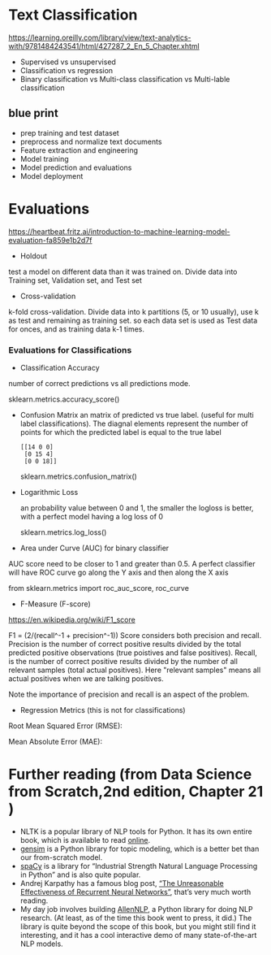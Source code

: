 # Text Classification
https://learning.oreilly.com/library/view/text-analytics-with/9781484243541/html/427287_2_En_5_Chapter.xhtml


* Supervised vs unsupervised
* Classification vs regression
* Binary classification vs Multi-class classification vs Multi-lable classification


## blue print

* prep training and test dataset
* preprocess and normalize text documents
* Feature extraction and engineering
* Model training
* Model prediction and evaluations
* Model deployment


# Evaluations

https://heartbeat.fritz.ai/introduction-to-machine-learning-model-evaluation-fa859e1b2d7f

* Holdout

test a model on different data than it was trained on. Divide data into Training set, Validation set, and Test set

* Cross-validation

k-fold cross-validation. Divide data into k partitions (5, or 10 usually), use k as test and remaining as training set. so each data set is used as Test data for onces, and as training data k-1 times. 

### Evaluations for Classifications

* Classification Accuracy

number of correct predictions vs all predictions mode. 

  sklearn.metrics.accuracy_score()



* Confusion Matrix
  an matrix of predicted vs true label. (useful for multi label classifications). The diagnal elements represent the number of points for which the predicted label is equal to the true label 
  ```
  [[14 0 0]
   [0 15 4]
   [0 0 18]]
  ```
  sklearn.metrics.confusion_matrix()

* Logarithmic Loss
  
  an probability value between 0 and 1, the smaller the logloss is better, with a perfect model having a log loss of 0

  sklearn.metrics.log_loss()

* Area under Curve (AUC) for binary classifier 

AUC score need to be closer to 1 and greater than 0.5. A perfect classifier will have ROC curve go along the Y axis and then along the X axis

  from sklearn.metrics import roc_auc_score, roc_curve

* F-Measure (F-score)

https://en.wikipedia.org/wiki/F1_score



F1 = (2/(recall^-1 + precision^-1))
Score considers both precision and recall. Precision is the number of correct positive results divided by the total predicted positive observations (true poistives and false positives). Recall, is the number of correct positive results divided by the number of all relevant samples (total actual positives).  Here "relevant samples" means all actual positives when we are talking positives. 

Note the importance of precision and recall is an aspect of the problem. 

* Regression Metrics (this is not for classifications)

Root Mean Squared Error (RMSE): 

Mean Absolute Error (MAE): 


# Further reading (from Data Science from Scratch,2nd edition, Chapter 21 )

* NLTK is a popular library of NLP tools for Python.  It has its own entire book, which is available to read [online](http://www.nltk.org/book/).
* [gensim](https://radimrehurek.com/gensim/) is a Python library for topic modeling, which is a better bet than our from-scratch model.
* [spaCy](https://spacy.io/) is a library for “Industrial Strength Natural Language Processing in Python” and is also quite popular.
* Andrej Karpathy has a famous blog post,  [“The Unreasonable Effectiveness of Recurrent Neural Networks”](http://karpathy.github.io/2015/05/21/rnn-effectiveness/), that’s very much worth reading.
* My day job involves building [AllenNLP](https://allennlp.org/), a Python library for doing NLP research. (At least, as of the time this book went to press, it did.) The library is quite beyond the scope of this book, but you might still find it interesting, and it has a cool interactive demo of many state-of-the-art NLP models.
